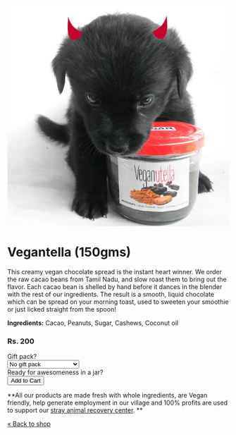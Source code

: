 <!-- 

Title: Vegantella - Vegan chocolate spread

-->
<img src="/images/vegantella.jpg" alt="Vegantella" id="mainimage"/>

Vegantella (150gms)
===
This creamy vegan chocolate spread is the instant heart winner. We order the raw cacao beans from Tamil Nadu, and slow roast them to bring out the flavor. Each cacao bean is shelled by hand before it dances in the blender with the rest of our ingredients. The result is a smooth, liquid chocolate which can be spread on your morning toast, used to sweeten your smoothie or just licked straight from the spoon!

**Ingredients:** Cacao, Peanuts, Sugar, Cashews, Coconut oil  

### Rs. 200

<form action="https://www.e-junkie.com/ecom/gb.php?c=cart&cl=328984&i=vgnt150&ejc=2" method="GET" target="ej_ejc" accept-charset="UTF-8">
Gift pack?<br>
<select name="o1">
<option value="No gift pack">No gift pack</option>
<option value="Gift pack for Rs. 5 more">Gift pack for Rs. 5 more</option>
</select><br>
Ready for awesomeness in a jar?<br>
<input type="button" border="0"  value="Add to Cart" class="ec_ejc_thkbx" onClick="return EJEJC_lc(this.parentNode);">
</form>

**All our products are made fresh with whole ingredients, are Vegan friendly, help generate employment in our village and 100% profits are used to support our [stray animal recovery center](/?p=recovery). **

[&laquo; Back to shop](/?p=shop)
